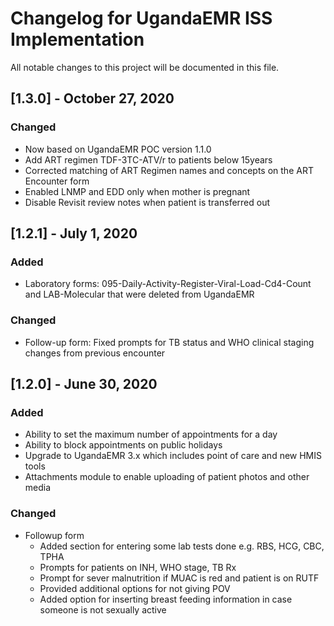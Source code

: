 # Changelog for UgandaEMR ISS Implementation
All notable changes to this project will be documented in this file.

## [1.3.0] - October 27, 2020
### Changed 
- Now based on UgandaEMR POC version 1.1.0 
- Add ART regimen TDF-3TC-ATV/r to patients below 15years 
- Corrected matching of ART Regimen names and concepts on the ART Encounter form
- Enabled LNMP and EDD only when mother is pregnant
- Disable Revisit review notes when patient is transferred out

## [1.2.1] - July 1, 2020
### Added 
- Laboratory forms: 095-Daily-Activity-Register-Viral-Load-Cd4-Count and LAB-Molecular that were deleted from UgandaEMR 
### Changed 
- Follow-up form: Fixed prompts for TB status and WHO clinical staging changes from previous encounter 

## [1.2.0] - June 30, 2020
### Added
- Ability to set the maximum number of appointments for a day
- Ability to block appointments on public holidays 
- Upgrade to UgandaEMR 3.x which includes point of care and new HMIS tools
- Attachments module to enable uploading of patient photos and other media 

### Changed
- Followup form
  * Added section for entering some lab tests done e.g. RBS, HCG, CBC, TPHA
  * Prompts for patients on INH, WHO stage, TB Rx
  * Prompt for sever malnutrition if MUAC is red and patient is on RUTF
  * Provided additional options for not giving POV
  * Added option for inserting breast feeding information in case someone is not sexually active